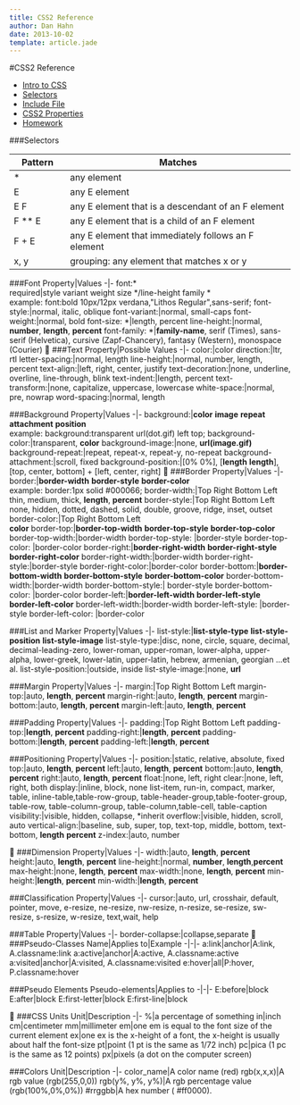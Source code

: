 ```yaml
---
title: CSS2 Reference
author: Dan Hahn
date: 2013-10-02
template: article.jade
---
```


#CSS2 Reference

* [Intro to CSS]()
* [Selectors](selectors.html)
* [Include File](include.html)
* [CSS2 Properties](css.html)
* [Homework](homework.html)

###Selectors

Pattern|Matches
-|-
*|any element
E|any E element
E F|any E element that is a descendant of an F element
F ** E|any E element that is a child of an F element
F + E|any E element that immediately follows an F element
x, y|grouping: any element that matches x or y

###Font
Property|Values
-|-
font:* <br>required|style variant weight size */line-height  family *<br>example: font:bold 10px/12px verdana,"Lithos Regular",sans-serif;
font-style:|normal, italic, oblique
font-variant:|normal, small-caps
font-weight:|normal, bold
font-size: *|length, percent
line-height:|normal, **number**, **length**, **percent**
font-family: *|**family-name**, serif (Times), sans-serif (Helvetica), cursive (Zapf-Chancery), fantasy (Western), monospace (Courier)

###Text
Property|Possible Values
-|-
color:|color
direction:|ltr, rtl
letter-spacing:|normal, length
line-height:|normal, number, length, percent
text-align:|left, right, center, justify
text-decoration:|none, underline,  overline, line-through, blink
text-indent:|length, percent
text-transform:|none, capitalize, uppercase, lowercase
white-space:|normal, pre, nowrap
word-spacing:|normal, length

###Background
Property|Values
-|-
background:|**color**   **image**   **repeat**   **attachment**   **position**<br>example: background:transparent url(dot.gif) left top;
background-color:|transparent, **color**
background-image:|none, **url(image.gif)**
background-repeat:|repeat, repeat-x, repeat-y, no-repeat
background-attachment:|scroll, fixed
background-position:|[0% 0%], [**length** **length**], [top, center, bottom] + [left, center, right]

###Border
Property|Values
-|-
border:|**border-width**  **border-style**   **border-color**<br>example: border:1px solid #000066;
border-width:|Top   Right   Bottom   Left<br>thin, medium, thick, **length**, **percent**
border-style:|Top   Right   Bottom   Left<br>none, hidden, dotted, dashed, solid, double, groove, ridge, inset, outset
border-color:|Top   Right   Bottom   Left<br>**color**
border-top:|**border-top-width**   **border-top-style**   **border-top-color**
border-top-width:|border-width
border-top-style: |border-style
border-top-color:  |border-color
border-right:|**border-right-width**   **border-right-style**   **border-right-color**
border-right-width:|border-width
border-right-style:|border-style
border-right-color:|border-color
border-bottom:|**border-bottom-width**   **border-bottom-style**   **border-bottom-color**
border-bottom-width:|border-width
border-bottom-style:| border-style
border-bottom-color: |border-color
border-left:|**border-left-width**   **border-left-style**   **border-left-color**
border-left-width:|border-width
border-left-style: |border-style
border-left-color: |border-color

###List and Marker
Property|Values
-|-
list-style:|**list-style-type**   **list-style-position**   **list-style-image**
list-style-type:|disc, none, circle, square, decimal,  decimal-leading-zero, lower-roman, upper-roman, lower-alpha, upper-alpha, lower-greek, lower-latin, upper-latin, hebrew, armenian, georgian ...et al.
list-style-position:|outside, inside
list-style-image:|none, **url**

###Margin
Property|Values
-|-
margin:|Top   Right   Bottom   Left
margin-top:|auto, **length**, **percent**
margin-right:|auto, **length**, **percent**
margin-bottom:|auto, **length**, **percent**
margin-left:|auto, **length**, **percent**

###Padding
Property|Values
-|-
padding:|Top   Right   Bottom   Left
padding-top:|**length**, **percent**
padding-right:|**length**, **percent**
padding-bottom:|**length**, **percent**
padding-left:|**length**, **percent**

###Positioning
Property|Values
-|-
position:|static, relative, absolute, fixed
top:|auto, **length**, **percent**
left:|auto, **length**, **percent**
bottom:|auto, **length**, **percent**
right:|auto, **length**, **percent**
float:|none, left, right
clear:|none, left, right, both
display:|inline, block, none list-item, run-in, compact, marker, table, inline-table,table-row-group, table-header-group,table-footer-group, table-row, table-column-group, table-column,table-cell, table-caption
visibility:|visible, hidden, collapse, *inherit
overflow:|visible, hidden, scroll, auto
vertical-align:|baseline, sub, super, top, text-top, middle, bottom, text-bottom, **length** **percent**
z-index:|auto, number


###Dimension
Property|Values
-|-
width:|auto, **length**, **percent**
height:|auto, **length**, **percent**
line-height:|normal, **number**, **length**,**percent**
max-height:|none, **length**, **percent**
max-width:|none, **length**, **percent**
min-height:|**length**, **percent**
min-width:|**length**, **percent**

###Classification
Property|Values
-|-
cursor:|auto, url, crosshair, default, pointer, move, e-resize, ne-resize, nw-resize, n-resize, se-resize, sw-resize, s-resize, w-resize, text,wait, help

###Table
Property|Values
-|-
border-collapse:|collapse,separate

###Pseudo-Classes
Name|Applies to|Example
-|-|-
a:link|anchor|A:link, A.classname:link
a:active|anchor|A:active, A.classname:active
a:visited|anchor|A:visited, A.classname:visited
e:hover|all|P:hover, P.classname:hover

###Pseudo Elements
Pseudo-elements|Applies to
-|-|-
E:before|block
E:after|block
E:first-letter|block
E:first-line|block


###CSS Units
Unit|Description
-|-
%|a percentage of something
in|inch
cm|centimeter
mm|millimeter
em|one em is equal to the font size of the current element
ex|one ex is the x-height of a font, the x-height is usually about half the font-size
pt|point (1 pt is the same as 1/72 inch)
pc|pica (1 pc is the same as 12 points)
px|pixels (a dot on the computer screen)

###Colors
Unit|Description
-|-
color_name|A color name (red)
rgb(x,x,x)|A rgb value (rgb(255,0,0))
rgb(y%, y%, y%)|A rgb percentage value (rgb(100%,0%,0%))
#rrggbb|A hex number ( #ff0000).

<style>
table tr td:nth-child(1){width:20%}
</style>

